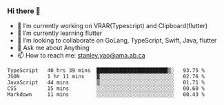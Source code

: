 ### Hi there 👋

- 🔭 I’m currently working on VRAR(Typescript) and Clipboard(flutter) 
- 🌱 I’m currently learning flutter
- 👯 I’m looking to collaborate on GoLang, TypeScript, Swift, Java, flutter
- 💬 Ask me about Anything
- 📫 How to reach me: stanley.yao@ama.ab.ca


<!--START_SECTION:waka-->
```text
TypeScript   40 hrs 39 mins  ███████████████████████▒░   93.75 % 
JSON         1 hr 11 mins    ▓░░░░░░░░░░░░░░░░░░░░░░░░   02.76 % 
JavaScript   44 mins         ▒░░░░░░░░░░░░░░░░░░░░░░░░   01.71 % 
CSS          15 mins         ░░░░░░░░░░░░░░░░░░░░░░░░░   00.60 % 
Markdown     11 mins         ░░░░░░░░░░░░░░░░░░░░░░░░░   00.43 % 
```
<!--END_SECTION:waka-->
